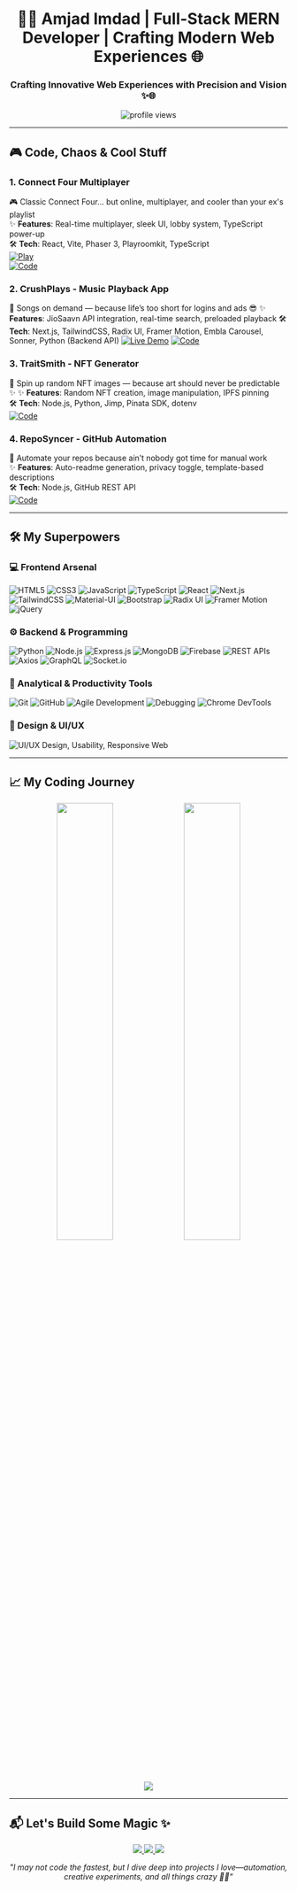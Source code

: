 <h1 align="center">👨‍💻 Amjad Imdad | Full-Stack MERN Developer | Crafting Modern Web Experiences 🌐</h1>
<h3 align="center">Crafting Innovative Web Experiences with Precision and Vision ✨🌐</h3>

<p align="center">
  <img src="https://komarev.com/ghpvc/?username=amjadimdad00&label=Profile%20views&color=0e75b6&style=flat" alt="profile views" />
</p>

---

## 🎮 Code, Chaos & Cool Stuff

### 1. Connect Four Multiplayer  
🎮 Classic Connect Four… but online, multiplayer, and cooler than your ex's playlist  
✨ **Features**: Real-time multiplayer, sleek UI, lobby system, TypeScript power-up  
🛠️ **Tech**: React, Vite, Phaser 3, Playroomkit, TypeScript  
[![Play](https://img.shields.io/badge/🕹️_Play_Now-FF6600?style=for-the-badge)](https://connectfourmp.vercel.app)  
[![Code](https://img.shields.io/badge/💻_Code-181717?style=for-the-badge&logo=github)](https://github.com/amjadimdad00/ConnectFourMP)

### 2. CrushPlays - Music Playback App  
🎵 Songs on demand — because life’s too short for logins and ads 😎
✨ **Features**: JioSaavn API integration, real-time search, preloaded playback
🛠️ **Tech**: Next.js, TailwindCSS, Radix UI, Framer Motion, Embla Carousel, Sonner, Python (Backend API)
[![Live Demo](https://img.shields.io/badge/🚀_Live_Demo-1DB954?style=for-the-badge&logo=spotify)](https://crushplays.vercel.app)
[![Code](https://img.shields.io/badge/💻_Code-181717?style=for-the-badge&logo=github)](https://github.com/amjadimdad00/CrushPlays)

### 3. TraitSmith - NFT Generator  
🎨 Spin up random NFT images — because art should never be predictable ✨
✨ **Features**: Random NFT creation, image manipulation, IPFS pinning  
🛠️ **Tech**: Node.js, Python, Jimp, Pinata SDK, dotenv  
[![Code](https://img.shields.io/badge/💻_Code-181717?style=for-the-badge&logo=github)](https://github.com/amjadimdad00/TraitSmith)

### 4. RepoSyncer - GitHub Automation  
🤖 Automate your repos because ain’t nobody got time for manual work  
✨ **Features**: Auto-readme generation, privacy toggle, template-based descriptions  
🛠️ **Tech**: Node.js, GitHub REST API  
[![Code](https://img.shields.io/badge/💻_Code-181717?style=for-the-badge&logo=github)](https://github.com/amjadimdad00/RepoSyncer)

---

## 🛠️ My Superpowers

### 💻 Frontend Arsenal
![HTML5](https://img.shields.io/badge/-HTML5-E34F26?logo=html5&logoColor=white&style=flat)
![CSS3](https://img.shields.io/badge/-CSS3-1572B6?logo=css3&logoColor=white&style=flat)
![JavaScript](https://img.shields.io/badge/-JavaScript-F7DF1E?logo=javascript&logoColor=black&style=flat)
![TypeScript](https://img.shields.io/badge/-TypeScript-007ACC?logo=typescript&logoColor=white&style=flat)
![React](https://img.shields.io/badge/-React-61DAFB?logo=react&logoColor=black&style=flat)
![Next.js](https://img.shields.io/badge/-Next.js-000000?logo=nextdotjs&logoColor=white&style=flat)
![TailwindCSS](https://img.shields.io/badge/-TailwindCSS-38B2AC?logo=tailwind-css&logoColor=white&style=flat)
![Material-UI](https://img.shields.io/badge/-Material--UI-0081CB?logo=mui&logoColor=white&style=flat)
![Bootstrap](https://img.shields.io/badge/-Bootstrap-7952B3?logo=bootstrap&logoColor=white&style=flat)
![Radix UI](https://img.shields.io/badge/-Radix_UI-111111?logo=data:image/svg+xml;base64,...&style=flat)
![Framer Motion](https://img.shields.io/badge/-Framer_Motion-0055FF?logo=framer&logoColor=white&style=flat)
![jQuery](https://img.shields.io/badge/-jQuery-0769AD?logo=jquery&logoColor=white&style=flat)

### ⚙️ Backend & Programming
![Python](https://img.shields.io/badge/-Python-3776AB?logo=python&logoColor=white&style=flat)
![Node.js](https://img.shields.io/badge/-Node.js-339933?logo=nodedotjs&logoColor=white&style=flat)
![Express.js](https://img.shields.io/badge/-Express-000000?logo=express&logoColor=white&style=flat)
![MongoDB](https://img.shields.io/badge/-MongoDB-47A248?logo=mongodb&logoColor=white&style=flat)
![Firebase](https://img.shields.io/badge/-Firebase-FFCA28?logo=firebase&logoColor=black&style=flat)
![REST APIs](https://img.shields.io/badge/-REST_API-4FC08D?style=flat)
![Axios](https://img.shields.io/badge/-Axios-5A29E4?logo=axios&logoColor=white&style=flat)
![GraphQL](https://img.shields.io/badge/-GraphQL-E10098?logo=graphql&logoColor=white&style=flat)
![Socket.io](https://img.shields.io/badge/-Socket.io-010101?logo=socket.io&logoColor=white&style=flat)

### 🧠 Analytical & Productivity Tools
![Git](https://img.shields.io/badge/-Git-F05032?logo=git&logoColor=white&style=flat)
![GitHub](https://img.shields.io/badge/-GitHub-181717?logo=github&logoColor=white&style=flat)
![Agile Development](https://img.shields.io/badge/-Agile_Development-FF0066?style=flat)
![Debugging](https://img.shields.io/badge/-Debugging-007ACC?style=flat)
![Chrome DevTools](https://img.shields.io/badge/-Chrome_DevTools-4285F4?style=flat)

### 🎨 Design & UI/UX
![UI/UX Design, Usability, Responsive Web](https://img.shields.io/badge/-UI%2FUX_Design%20|%20Usability%20|%20Responsive_Web-FF4081?style=flat)

---

## 📈 My Coding Journey

<p align="center">
  <img width="45%" src="https://github-readme-stats.vercel.app/api?username=amjadimdad00&show_icons=true&theme=dark&hide_border=true" />
  <img width="45%" src="https://github-readme-streak-stats.herokuapp.com/?user=amjadimdad00&theme=dark&hide_border=true" />
</p>

<p align="center">
  <img src="https://github-readme-activity-graph.vercel.app/graph?username=amjadimdad00&theme=react-dark&hide_border=true" />
</p>

---

## 📬 Let's Build Some Magic ✨

<p align="center">
  <a href="https://linkedin.com/in/amjadimdad">
    <img src="https://img.shields.io/badge/Let's_Connect_on_LinkedIn-0A66C2?style=for-the-badge&logo=linkedin" />
  </a>
  <a href="mailto:amjadimdad65@gmail.com">
    <img src="https://img.shields.io/badge/Email_Me-D14836?style=for-the-badge&logo=gmail&logoColor=white" />
  </a>
  <a href="https://amjadimdad00.vercel.app">
    <img src="https://img.shields.io/badge/🎨_Portfolio-FF4088?style=for-the-badge&logo=vercel" />
  </a>
</p>

<p align="center"><i>"I may not code the fastest, but I dive deep into projects I love—automation, creative experiments, and all things crazy 🤖✨"</i></p>
